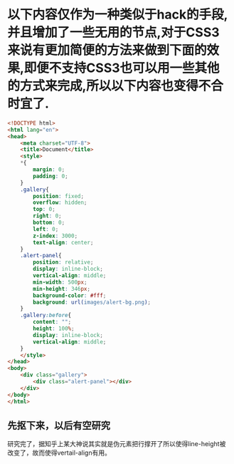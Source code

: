 # 以下内容仅作为一种类似于hack的手段,并且增加了一些无用的节点,对于CSS3来说有更加简便的方法来做到下面的效果,即便不支持CSS3也可以用一些其他的方式来完成,所以以下内容也变得不合时宜了.

```html
<!DOCTYPE html>
<html lang="en">
<head>
    <meta charset="UTF-8">
    <title>Document</title>
    <style>
    *{
        margin: 0;
        padding: 0;
    }
    .gallery{
        position: fixed;
        overflow: hidden;
        top: 0;
        right: 0;
        bottom: 0;
        left: 0;
        z-index: 3000;
        text-align: center;
    }
    .alert-panel{
        position: relative;
        display: inline-block;
        vertical-align: middle;
        min-width: 500px;
        min-height: 346px;
        background-color: #fff;
        background: url(images/alert-bg.png);
    }
    .gallery:before{
        content: "";
        height: 100%;
        display: inline-block;
        vertical-align: middle;
    }
    </style>
</head>
<body>
    <div class="gallery">
        <div class="alert-panel"></div>
    </div>
</body>
</html>
```
先抠下来，以后有空研究
-----------------------
研究完了，据知乎上某大神说其实就是伪元素把行撑开了所以使得line-height被改变了，故而使得vertail-align有用。
